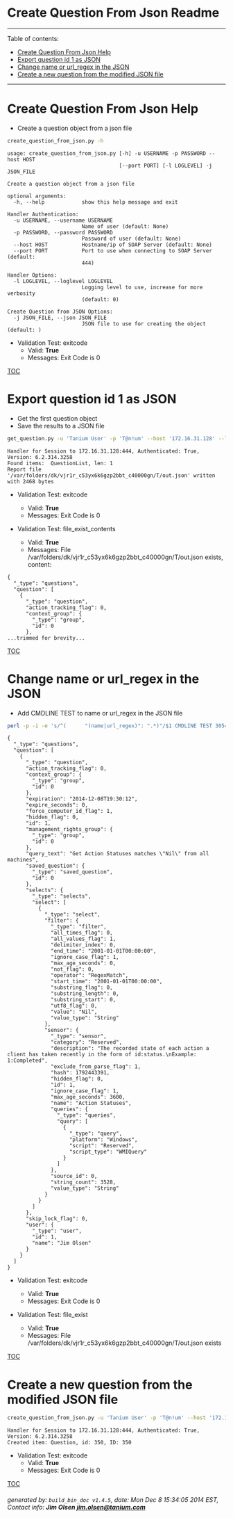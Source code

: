 Create Question From Json Readme
===========================

---------------------------
<a name='toc'>Table of contents:</a>

  * [Create Question From Json Help](#user-content-create-question-from-json-help)
  * [Export question id 1 as JSON](#user-content-export-question-id-1-as-json)
  * [Change name or url_regex in the JSON](#user-content-change-name-or-url_regex-in-the-json)
  * [Create a new question from the modified JSON file](#user-content-create-a-new-question-from-the-modified-json-file)

---------------------------

# Create Question From Json Help

  * Create a question object from a json file

```bash
create_question_from_json.py -h
```

```
usage: create_question_from_json.py [-h] -u USERNAME -p PASSWORD --host HOST
                                    [--port PORT] [-l LOGLEVEL] -j JSON_FILE

Create a question object from a json file

optional arguments:
  -h, --help            show this help message and exit

Handler Authentication:
  -u USERNAME, --username USERNAME
                        Name of user (default: None)
  -p PASSWORD, --password PASSWORD
                        Password of user (default: None)
  --host HOST           Hostname/ip of SOAP Server (default: None)
  --port PORT           Port to use when connecting to SOAP Server (default:
                        444)

Handler Options:
  -l LOGLEVEL, --loglevel LOGLEVEL
                        Logging level to use, increase for more verbosity
                        (default: 0)

Create Question from JSON Options:
  -j JSON_FILE, --json JSON_FILE
                        JSON file to use for creating the object (default: )
```

  * Validation Test: exitcode
    * Valid: **True**
    * Messages: Exit Code is 0



[TOC](#user-content-toc)


# Export question id 1 as JSON

  * Get the first question object
  * Save the results to a JSON file

```bash
get_question.py -u 'Tanium User' -p 'T@n!um' --host '172.16.31.128' --loglevel 1 --id 1 --file "/var/folders/dk/vjr1r_c53yx6k6gzp2bbt_c40000gn/T/out.json" json
```

```
Handler for Session to 172.16.31.128:444, Authenticated: True, Version: 6.2.314.3258
Found items:  QuestionList, len: 1
Report file '/var/folders/dk/vjr1r_c53yx6k6gzp2bbt_c40000gn/T/out.json' written with 2468 bytes
```

  * Validation Test: exitcode
    * Valid: **True**
    * Messages: Exit Code is 0

  * Validation Test: file_exist_contents
    * Valid: **True**
    * Messages: File /var/folders/dk/vjr1r_c53yx6k6gzp2bbt_c40000gn/T/out.json exists, content:

```
{
  "_type": "questions", 
  "question": [
    {
      "_type": "question", 
      "action_tracking_flag": 0, 
      "context_group": {
        "_type": "group", 
        "id": 0
      }, 
...trimmed for brevity...
```



[TOC](#user-content-toc)


# Change name or url_regex in the JSON

  * Add CMDLINE TEST to name or url_regex in the JSON file

```bash
perl -p -i -e 's/^(      "(name|url_regex)": ".*)"/$1 CMDLINE TEST 3054"/gm' /var/folders/dk/vjr1r_c53yx6k6gzp2bbt_c40000gn/T/out.json && cat /var/folders/dk/vjr1r_c53yx6k6gzp2bbt_c40000gn/T/out.json
```

```
{
  "_type": "questions", 
  "question": [
    {
      "_type": "question", 
      "action_tracking_flag": 0, 
      "context_group": {
        "_type": "group", 
        "id": 0
      }, 
      "expiration": "2014-12-08T19:30:12", 
      "expire_seconds": 0, 
      "force_computer_id_flag": 1, 
      "hidden_flag": 0, 
      "id": 1, 
      "management_rights_group": {
        "_type": "group", 
        "id": 0
      }, 
      "query_text": "Get Action Statuses matches \"Nil\" from all machines", 
      "saved_question": {
        "_type": "saved_question", 
        "id": 0
      }, 
      "selects": {
        "_type": "selects", 
        "select": [
          {
            "_type": "select", 
            "filter": {
              "_type": "filter", 
              "all_times_flag": 0, 
              "all_values_flag": 1, 
              "delimiter_index": 0, 
              "end_time": "2001-01-01T00:00:00", 
              "ignore_case_flag": 1, 
              "max_age_seconds": 0, 
              "not_flag": 0, 
              "operator": "RegexMatch", 
              "start_time": "2001-01-01T00:00:00", 
              "substring_flag": 0, 
              "substring_length": 0, 
              "substring_start": 0, 
              "utf8_flag": 0, 
              "value": "Nil", 
              "value_type": "String"
            }, 
            "sensor": {
              "_type": "sensor", 
              "category": "Reserved", 
              "description": "The recorded state of each action a client has taken recently in the form of id:status.\nExample: 1:Completed", 
              "exclude_from_parse_flag": 1, 
              "hash": 1792443391, 
              "hidden_flag": 0, 
              "id": 1, 
              "ignore_case_flag": 1, 
              "max_age_seconds": 3600, 
              "name": "Action Statuses", 
              "queries": {
                "_type": "queries", 
                "query": [
                  {
                    "_type": "query", 
                    "platform": "Windows", 
                    "script": "Reserved", 
                    "script_type": "WMIQuery"
                  }
                ]
              }, 
              "source_id": 0, 
              "string_count": 3528, 
              "value_type": "String"
            }
          }
        ]
      }, 
      "skip_lock_flag": 0, 
      "user": {
        "_type": "user", 
        "id": 1, 
        "name": "Jim Olsen"
      }
    }
  ]
}
```

  * Validation Test: exitcode
    * Valid: **True**
    * Messages: Exit Code is 0

  * Validation Test: file_exist
    * Valid: **True**
    * Messages: File /var/folders/dk/vjr1r_c53yx6k6gzp2bbt_c40000gn/T/out.json exists



[TOC](#user-content-toc)


# Create a new question from the modified JSON file

```bash
create_question_from_json.py -u 'Tanium User' -p 'T@n!um' --host '172.16.31.128' --loglevel 1 -j "/var/folders/dk/vjr1r_c53yx6k6gzp2bbt_c40000gn/T/out.json"
```

```
Handler for Session to 172.16.31.128:444, Authenticated: True, Version: 6.2.314.3258
Created item: Question, id: 350, ID: 350
```

  * Validation Test: exitcode
    * Valid: **True**
    * Messages: Exit Code is 0



[TOC](#user-content-toc)


###### generated by: `build_bin_doc v1.4.5`, date: Mon Dec  8 15:34:05 2014 EST, Contact info: **Jim Olsen <jim.olsen@tanium.com>**